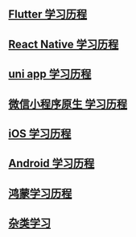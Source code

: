 ## [ Flutter 学习历程 ]( https://github.com/shaoting0730/mobile-learn/tree/master/Flutter )
## [ React Native 学习历程 ](  https://github.com/shaoting0730/mobile-learn/tree/master/React%20Native  )    <br/>
## [ uni app 学习历程 ]( https://github.com/shaoting0730/mobile-learn/tree/master/uniapp )    <br/>
## [ 微信小程序原生 学习历程 ]( https://github.com/shaoting0730/mobile-learn/tree/master/%E5%BE%AE%E4%BF%A1%E5%B0%8F%E7%A8%8B%E5%BA%8F )    <br/>
## [ iOS 学习历程 ](  https://github.com/shaoting0730/mobile-learn/tree/master/iOS )    <br/>
## [ Android 学习历程 ](  https://github.com/shaoting0730/mobile-learn/blob/master/Android/README.md )    <br/>
## [ 鸿蒙学习历程 ]( https://github.com/shaoting0730/mobile-learn/tree/master/%E9%B8%BF%E8%92%99 )    <br/>
## [ 杂类学习 ]( https://github.com/shaoting0730/mobile-learn/tree/master/%E6%9D%82%E7%B1%BB )    <br/>



